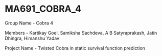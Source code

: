 # MA691_COBRA_4
Group Name - Cobra 4

Members - Kartikay Goel, Samiksha Sachdeva, A B Satyraprakash, Jatin Dhingra, Himanshu Yadav

Project Name - Twisted Cobra in static survival function prediction
